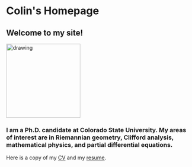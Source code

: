 # Colin's Homepage

## Welcome to my site!

<img src="/files/images/profile_pic.jpg" alt="drawing" width="200"/>

### I am a Ph.D. candidate at Colorado State University. My areas of interest are in Riemannian geometry, Clifford analysis, mathematical physics, and partial differential equations.


Here is a copy of my [CV](files/documents/cv.pdf) and my [resume](files/documents/resume.pdf).




[//]: # (add linked in, github, and email links with textawesome)




